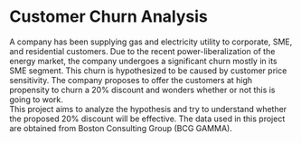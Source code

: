 # Customer Churn Analysis
A company has been supplying gas and electricity utility to corporate, SME, and residential customers. Due to the recent power-liberalization of the energy market, the company undergoes a significant churn mostly in its SME segment. This churn is hypothesized to be caused by customer price sensitivity. The company proposes to offer the customers at high propensity to churn a 20% discount and wonders whether or not this is going to work.\
This project aims to analyze the hypothesis and try to understand whether the proposed 20% discount will be effective. The data used in this project are obtained from Boston Consulting Group (BCG GAMMA).
